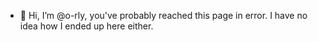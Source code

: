 - 👋 Hi, I’m @o-rly, you've probably reached this page in error.  I have no idea how I ended up here either.
<!---
o-rly/o-rly is a ✨ special ✨ repository because its `README.md` (this file) appears on your GitHub profile.
You can click the Preview link to take a look at your changes.
--->
